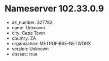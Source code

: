 # Nameserver 102.33.0.9

* as_number: 327782
* name: Unknown
* city: Cape Town
* country: ZA
* organization: METROFIBRE-NETWORX
* version: Unknown
* dnssec: true

